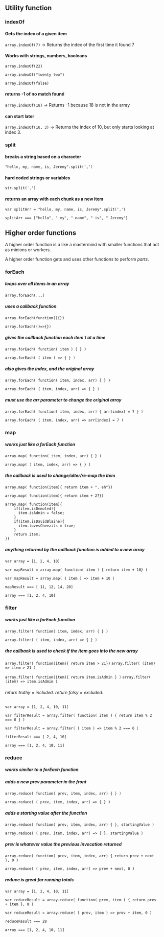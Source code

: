 
## Utility function

### indexOf

#### Gets the index of a given item
`array.indexOf(7)` -> Returns the index of the first time it found 7
#### Works with strings, numbers, booleans
`array.indexOf(22)`

`array.indexOf("twenty two")`

`array.indexOf(false)`
#### returns -1 of no match found
`array.indexOf(18)` -> Returns -1 because 18 is not in the array
#### can start later
`array.indexOf(10, 3)` -> Returns the index of 10, but only starts looking at index 3.

### split

#### breaks a string based on a character
`"hello, my, name, is, Jeremy".split(',')`

#### hard coded strings or variables
`str.split(',')`

#### returns an array with each chunk as a new item
`var splitArr = "hello, my, name, is, Jeremy".split(',')`

`splitArr === ["hello", " my", " name", " is", " Jeremy"]`

## Higher order functions

A higher order function is a like a mastermind with smaller functions that act as minions or workers.

A higher order function gets and uses other functions to perform *parts*.

### forEach

##### loops over all items in an array
`array.forEach(...)`
##### uses a callback function
`array.forEach(function(){})`

`array.forEach(()=>{})`

##### gives the callback function each item 1 at a time
`array.forEach( function( item ) { } )`

`array.forEach( ( item ) => { } )`

##### also gives the index, and the original array
`array.forEach( function( item, index, arr) { } )`

`array.forEach( ( item, index, arr) => { } )`

##### must use the arr parameter to change the original array
`array.forEach( function( item, index, arr) { arr[index] = 7 } )`

`array.forEach( ( item, index, arr) => arr[index] = 7 )`


### map

##### works just like a forEach function
`array.map( function( item, index, arr) { } )`

`array.map( ( item, index, arr) => { } )`

##### the callback is used to change/alter/re-map the item

`array.map( function(item){ return item + ", eh"})`

`array.map( function(item){ return item + 27})`
```
array.map( function(item){ 
    if(item.isDemoted){
      item.isAdmin = false;
    }
    if(item.isDavidBlaine){
      item.lovesCheezits = true;
    }
    return item;
})
```

##### anything returned by the callback function is added to a new array

`var array = [1, 2, 4, 10]`

`var mapResult = array.map( function( item ) { return item + 10} )`

`var mapResult = array.map( ( item ) => item + 10 )`

`mapResult === [ 11, 12, 14, 20]`

`array === [1, 2, 4, 10]`

### filter

##### works just like a forEach function
`array.filter( function( item, index, arr) { } )`

`array.filter( ( item, index, arr) => { } )`

##### the callback is used to check if the item goes into the new array


`array.filter( function(item){ return item > 21})`
`array.filter( (item) => item > 21 )`

`array.filter( function(item){ return item.isAdmin } )`
`array.filter( (item) => item.isAdmin )`

###### return truthy = included.  return falsy = excluded.

`var array = [1, 2, 4, 10, 11]`

`var filterResult = array.filter( function( item ) { return item % 2 === 0 } )`

`var filterResult = array.filter( ( item ) => item % 2 === 0 )`

`filterResult === [ 2, 4, 10]`

`array === [1, 2, 4, 10, 11]`

### reduce

##### works similar to a forEach function
##### adds a new prev parameter in the front
`array.reduce( function( prev, item, index, arr) { } )`

`array.reduce( ( prev, item, index, arr) => { } )`

##### adds a starting value after the function
`array.reduce( function( prev, item, index, arr) { }, startingValue )`

`array.reduce( ( prev, item, index, arr) => { }, startingValue )`

##### prev is whatever value the previous invocation returned

`array.reduce( function( prev, item, index, arr) { return prev + next }, 0 )`

`array.reduce( ( prev, item, index, arr) => prev + next, 0 )`

##### reduce is great for running totals

`var array = [1, 2, 4, 10, 11]`

`var reduceResult = array.reduce( function( prev, item ) { return prev + item }, 0 )`

`var reduceResult = array.reduce( ( prev, item ) => prev + item, 0 )`

`reduceResult === 28` 

`array === [1, 2, 4, 10, 11]`